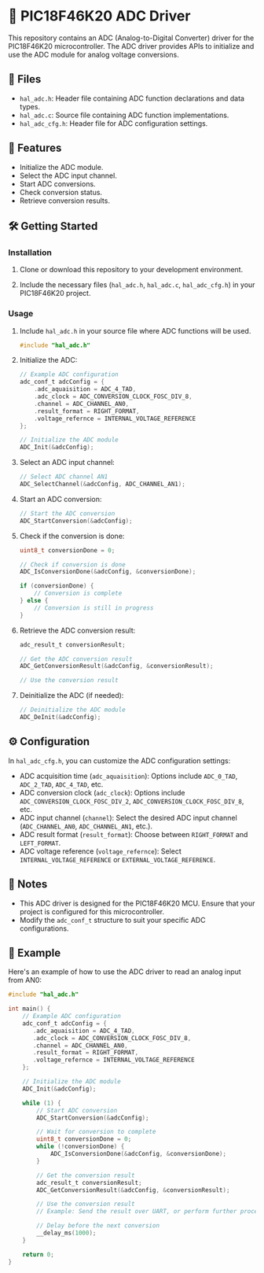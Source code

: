 # 🌟 PIC18F46K20 ADC Driver 

This repository contains an ADC (Analog-to-Digital Converter) driver for the PIC18F46K20 microcontroller. The ADC driver provides APIs to initialize and use the ADC module for analog voltage conversions.

## 📁 Files

- `hal_adc.h`: Header file containing ADC function declarations and data types.
- `hal_adc.c`: Source file containing ADC function implementations.
- `hal_adc_cfg.h`: Header file for ADC configuration settings.

## 🚀 Features

- Initialize the ADC module.
- Select the ADC input channel.
- Start ADC conversions.
- Check conversion status.
- Retrieve conversion results.

## 🛠️ Getting Started

### Installation

1. Clone or download this repository to your development environment.

2. Include the necessary files (`hal_adc.h`, `hal_adc.c`, `hal_adc_cfg.h`) in your PIC18F46K20 project.

### Usage

1. Include `hal_adc.h` in your source file where ADC functions will be used.

   ```c
   #include "hal_adc.h"
   ```

2. Initialize the ADC:

   ```c
   // Example ADC configuration
   adc_conf_t adcConfig = {
       .adc_aquaisition = ADC_4_TAD,
       .adc_clock = ADC_CONVERSION_CLOCK_FOSC_DIV_8,
       .channel = ADC_CHANNEL_AN0,
       .result_format = RIGHT_FORMAT,
       .voltage_refernce = INTERNAL_VOLTAGE_REFERENCE
   };

   // Initialize the ADC module
   ADC_Init(&adcConfig);
   ```

3. Select an ADC input channel:

   ```c
   // Select ADC channel AN1
   ADC_SelectChannel(&adcConfig, ADC_CHANNEL_AN1);
   ```

4. Start an ADC conversion:

   ```c
   // Start the ADC conversion
   ADC_StartConversion(&adcConfig);
   ```

5. Check if the conversion is done:

   ```c
   uint8_t conversionDone = 0;

   // Check if conversion is done
   ADC_IsConversionDone(&adcConfig, &conversionDone);

   if (conversionDone) {
       // Conversion is complete
   } else {
       // Conversion is still in progress
   }
   ```

6. Retrieve the ADC conversion result:

   ```c
   adc_result_t conversionResult;

   // Get the ADC conversion result
   ADC_GetConversionResult(&adcConfig, &conversionResult);

   // Use the conversion result
   ```

7. Deinitialize the ADC (if needed):

   ```c
   // Deinitialize the ADC module
   ADC_DeInit(&adcConfig);
   ```

## ⚙️ Configuration

In `hal_adc_cfg.h`, you can customize the ADC configuration settings:

- ADC acquisition time (`adc_aquaisition`): Options include `ADC_0_TAD`, `ADC_2_TAD`, `ADC_4_TAD`, etc.
- ADC conversion clock (`adc_clock`): Options include `ADC_CONVERSION_CLOCK_FOSC_DIV_2`, `ADC_CONVERSION_CLOCK_FOSC_DIV_8`, etc.
- ADC input channel (`channel`): Select the desired ADC input channel (`ADC_CHANNEL_AN0`, `ADC_CHANNEL_AN1`, etc.).
- ADC result format (`result_format`): Choose between `RIGHT_FORMAT` and `LEFT_FORMAT`.
- ADC voltage reference (`voltage_refernce`): Select `INTERNAL_VOLTAGE_REFERENCE` or `EXTERNAL_VOLTAGE_REFERENCE`.

## 📝 Notes

- This ADC driver is designed for the PIC18F46K20 MCU. Ensure that your project is configured for this microcontroller.
- Modify the `adc_conf_t` structure to suit your specific ADC configurations.

## 🌟 Example

Here's an example of how to use the ADC driver to read an analog input from AN0:

```c
#include "hal_adc.h"

int main() {
    // Example ADC configuration
    adc_conf_t adcConfig = {
       .adc_aquaisition = ADC_4_TAD,
       .adc_clock = ADC_CONVERSION_CLOCK_FOSC_DIV_8,
       .channel = ADC_CHANNEL_AN0,
       .result_format = RIGHT_FORMAT,
       .voltage_refernce = INTERNAL_VOLTAGE_REFERENCE
    };

    // Initialize the ADC module
    ADC_Init(&adcConfig);

    while (1) {
        // Start ADC conversion
        ADC_StartConversion(&adcConfig);

        // Wait for conversion to complete
        uint8_t conversionDone = 0;
        while (!conversionDone) {
            ADC_IsConversionDone(&adcConfig, &conversionDone);
        }

        // Get the conversion result
        adc_result_t conversionResult;
        ADC_GetConversionResult(&adcConfig, &conversionResult);

        // Use the conversion result
        // Example: Send the result over UART, or perform further processing

        // Delay before the next conversion
        __delay_ms(1000);
    }

    return 0;
}
```
